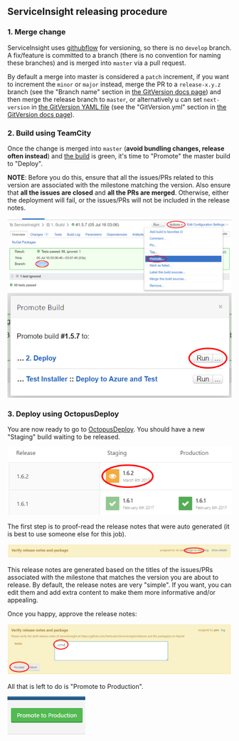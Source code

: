 ## ServiceInsight releasing procedure

### 1. Merge change

ServiceInsight uses [githubflow](http://gitversion.readthedocs.io/en/latest/git-branching-strategies/githubflow/) for versioning, so there is no `develop` branch. A fix/feature is committed to a branch (there is no convention for naming these branches) and is merged into `master` via a pull request.

By default a merge into master is considered a `patch` increment, if you want to increment the `minor` or `major` instead, merge the PR to a `release-x.y.z` branch (see the "Branch name" section in [the GitVersion docs page](http://gitversion.readthedocs.io/en/latest/more-info/version-increments/)) and then merge the release branch to `master`, or alternatively u can set `next-version` in [the GitVersion YAML file](https://github.com/Particular/ServiceInsight/blob/master/gitversionconfig.yaml) (see the "GitVersion.yml" section in [the GitVersion docs page](http://gitversion.readthedocs.io/en/latest/more-info/version-increments/)).

### 2. Build using TeamCity

Once the change is merged into `master` (**avoid bundling changes, release often instead**) and [the build](https://builds.particular.net/viewType.html?buildTypeId=ServiceInsight_Build&branch_ServiceInsight=<default>) is green, it's time to "Promote" the master build to "Deploy".

**NOTE**: Before you do this, ensure that all the issues/PRs related to this version are associated with the milestone matching the version. Also ensure that **all the issues are closed** and **all the PRs are merged**. Otherwise, either the deployment will fail, or the issues/PRs will not be included in the release notes.

![Promote](Promote.png)
![Promote_dialog](Promote_dialog.png)

### 3. Deploy using OctopusDeploy

You are now ready to go to [OctopusDeploy](http://deploy.particular.net/app#/projects/serviceinsight).
You should have a new "Staging" build waiting to be released.  

![Octopus_staging](Octopus_staging.png)

The first step is to proof-read the release notes that were auto generated (it is best to use someone else for this job).

![Octopus assign to me](Octopus_assign_to_me.png)

This release notes are generated based on the titles of the issues/PRs associated with the milestone that matches the version you are about to release. By default, the release notes are very "simple". If you want, you can edit them and add extra content to make them more informative and/or appealing.

Once you happy, approve the release notes:

![looks good](looks_good.png)

All that is left to do is "Promote to Production".

![promote to prod](promote_to_prod.png)
